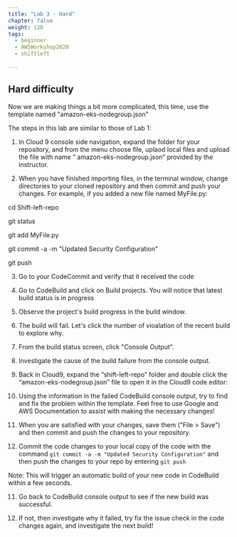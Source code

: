 ```yaml
---
title: "Lab 3 - Hard"
chapter: false
weight: 120
tags:
  - beginner
  - AWSWorkshop2020
  - shiftleft
  
---
```



## Hard difficulty
Now we are making things a bit more complicated, this time, use the template named "amazon-eks-nodegroup.json"

The steps in this lab are similar to those of Lab 1:

1. In Cloud 9 console side navigation, expand the folder for your repository, and from the menu choose file, uplaod local files and upload the file with name “ amazon-eks-nodegroup.json” provided by the instructor.

2. When you have finished importing files, in the terminal window, change directories to your cloned repository and then commit and push your changes. For example, if you added a new file named MyFile.py:

cd Shift-left-repo

git status

git add MyFile.py

git commit -a -m "Updated Security Configuration"

git push

3. Go to your CodeCommit and verify that it received the code

4. Go to CodeBuild and click on Build projects. You will notice that latest build status is in progress

3. Observe the project's build progress in the build window.

4.  The build will fail.  Let's click the number of vioalation of the recent build to explore why.

5.  From the build status screen, click "Console Output".

6.  Investigate the cause of the build failure from the console output.

7.  Back in Cloud9, expand the “shift-left-repo” folder and double click the “amazon-eks-nodegroup.json” file to open it in the Cloud9 code editor:

8.  Using the information in the failed CodeBuild console output, try to find and fix the problem within the template. Feel free to use Google and AWS Documentation to assist with making the necessary changes!
9.  When you are satisfied with your changes, save them ("File > Save") and then commit and push the changes to your repository.

10. Commit the code changes to your local copy of the code with the command ``git commit -a -m "Updated Security Configuration"`` and then push the changes to your repo by entering ``git push``

Note: This will trigger an automatic build of your new code in CodeBuild within a few seconds.

11. Go back to CodeBuild console output to see if the new build was successful.

12. If not, then investigate why it failed, try fix the issue check in the code changes again, and investigate the next build!




